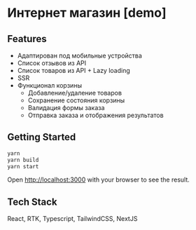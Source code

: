 # Интернет магазин [demo]

## Features

- Адаптирован под мобильные устройства
- Список отзывов из API
- Список товаров из API + Lazy loading
- SSR
- Функционал корзины 
  - Добавление/удаление товаров
  - Сохранение состояния корзины
  - Валидация формы заказа
  - Отправка заказа и отображения результатов

## Getting Started

```bash
yarn
yarn build
yarn start
```

Open [http://localhost:3000](http://localhost:3000) with your browser to see the result.
    
## Tech Stack

React, RTK, Typescript, TailwindCSS, NextJS